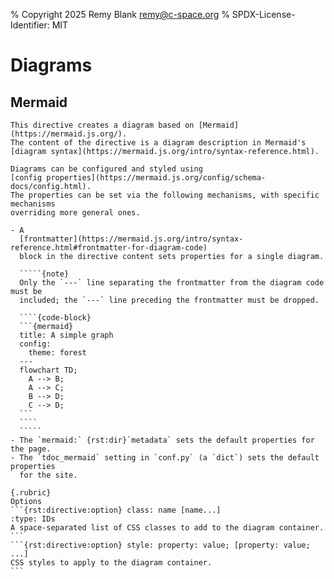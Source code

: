 % Copyright 2025 Remy Blank <remy@c-space.org>
% SPDX-License-Identifier: MIT

# Diagrams

## Mermaid

``````{rst:directive} .. mermaid::
This directive creates a diagram based on [Mermaid](https://mermaid.js.org/).
The content of the directive is a diagram description in Mermaid's
[diagram syntax](https://mermaid.js.org/intro/syntax-reference.html).

Diagrams can be configured and styled using
[config properties](https://mermaid.js.org/config/schema-docs/config.html).
The properties can be set via the following mechanisms, with specific mechanisms
overriding more general ones.

- A
  [frontmatter](https://mermaid.js.org/intro/syntax-reference.html#frontmatter-for-diagram-code)
  block in the directive content sets properties for a single diagram.

  `````{note}
  Only the `---` line separating the frontmatter from the diagram code must be
  included; the `---` line preceding the frontmatter must be dropped.

  ````{code-block}
  ```{mermaid}
  title: A simple graph
  config:
    theme: forest
  ---
  flowchart TD;
    A --> B;
    A --> C;
    B --> D;
    C --> D;
  ```
  ````
  `````
- The `mermaid:` {rst:dir}`metadata` sets the default properties for the page.
- The `tdoc_mermaid` setting in `conf.py` (a `dict`) sets the default properties
  for the site.

{.rubric}
Options
```{rst:directive:option} class: name [name...]
:type: IDs
A space-separated list of CSS classes to add to the diagram container.
```
```{rst:directive:option} style: property: value; [property: value; ...]
CSS styles to apply to the diagram container.
```
``````
